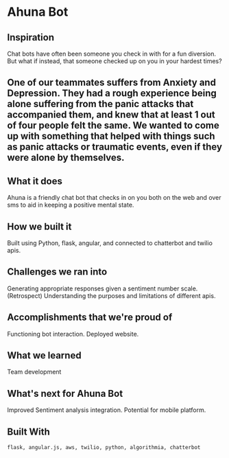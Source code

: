 # Ahuna Bot

## Inspiration
Chat bots have often been someone you check in with for a fun diversion. But what if instead, that someone checked up on you in your hardest times?

## One of our teammates suffers from Anxiety and Depression. They had a rough experience being alone suffering from the panic attacks that accompanied them, and knew that at least 1 out of four people felt the same. We wanted to come up with something that helped with things such as panic attacks or traumatic events, even if they were alone by themselves.

## What it does
Ahuna is a friendly chat bot that checks in on you both on the web and over sms to aid in keeping a positive mental state.

## How we built it
Built using Python, flask, angular, and connected to chatterbot and twilio apis.

## Challenges we ran into
Generating appropriate responses given a sentiment number scale. (Retrospect) Understanding the purposes and limitations of different apis.

## Accomplishments that we're proud of
Functioning bot interaction. Deployed website.

## What we learned
Team development

## What's next for Ahuna Bot
Improved Sentiment analysis integration. Potential for mobile platform.

## Built With
```
flask, angular.js, aws, twilio, python, algorithmia, chatterbot
```
